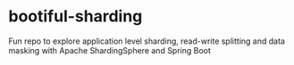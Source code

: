 # bootiful-sharding
Fun repo to explore application level sharding, read-write splitting and data masking with Apache ShardingSphere and Spring Boot
